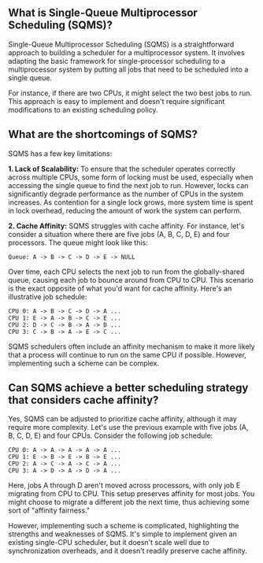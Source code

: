## What is Single-Queue Multiprocessor Scheduling (SQMS)?

Single-Queue Multiprocessor Scheduling (SQMS) is a straightforward approach to building a scheduler for a multiprocessor system. It involves adapting the basic framework for single-processor scheduling to a multiprocessor system by putting all jobs that need to be scheduled into a single queue. 

For instance, if there are two CPUs, it might select the two best jobs to run. This approach is easy to implement and doesn't require significant modifications to an existing scheduling policy.

## What are the shortcomings of SQMS?

SQMS has a few key limitations:

**1. Lack of Scalability:** To ensure that the scheduler operates correctly across multiple CPUs, some form of locking must be used, especially when accessing the single queue to find the next job to run. However, locks can significantly degrade performance as the number of CPUs in the system increases. As contention for a single lock grows, more system time is spent in lock overhead, reducing the amount of work the system can perform.

**2. Cache Affinity:** SQMS struggles with cache affinity. For instance, let's consider a situation where there are five jobs (A, B, C, D, E) and four processors. The queue might look like this:

```
Queue: A -> B -> C -> D -> E -> NULL
```

Over time, each CPU selects the next job to run from the globally-shared queue, causing each job to bounce around from CPU to CPU. This scenario is the exact opposite of what you'd want for cache affinity. Here's an illustrative job schedule:

```
CPU 0: A -> B -> C -> D -> A ...
CPU 1: E -> A -> B -> C -> E ...
CPU 2: D -> C -> B -> A -> D ...
CPU 3: C -> B -> A -> E -> C ...
```

SQMS schedulers often include an affinity mechanism to make it more likely that a process will continue to run on the same CPU if possible. However, implementing such a scheme can be complex.

## Can SQMS achieve a better scheduling strategy that considers cache affinity?

Yes, SQMS can be adjusted to prioritize cache affinity, although it may require more complexity. Let's use the previous example with five jobs (A, B, C, D, E) and four CPUs. Consider the following job schedule:

```
CPU 0: A -> A -> A -> A -> A ...
CPU 1: E -> B -> E -> B -> E ...
CPU 2: A -> C -> A -> C -> A ...
CPU 3: A -> D -> A -> D -> A ...
```

Here, jobs A through D aren't moved across processors, with only job E migrating from CPU to CPU. This setup preserves affinity for most jobs. You might choose to migrate a different job the next time, thus achieving some sort of "affinity fairness."

However, implementing such a scheme is complicated, highlighting the strengths and weaknesses of SQMS. It's simple to implement given an existing single-CPU scheduler, but it doesn't scale well due to synchronization overheads, and it doesn't readily preserve cache affinity.